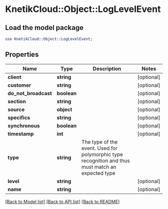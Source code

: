 # KnetikCloud::Object::LogLevelEvent

## Load the model package
```perl
use KnetikCloud::Object::LogLevelEvent;
```

## Properties
Name | Type | Description | Notes
------------ | ------------- | ------------- | -------------
**client** | **string** |  | [optional] 
**customer** | **string** |  | [optional] 
**do_not_broadcast** | **boolean** |  | [optional] 
**section** | **string** |  | [optional] 
**source** | **object** |  | [optional] 
**specifics** | **string** |  | [optional] 
**synchronous** | **boolean** |  | [optional] 
**timestamp** | **int** |  | [optional] 
**type** | **string** | The type of the event. Used for polymorphic type recognition and thus must match an expected type | 
**level** | **string** |  | [optional] 
**name** | **string** |  | [optional] 

[[Back to Model list]](../README.md#documentation-for-models) [[Back to API list]](../README.md#documentation-for-api-endpoints) [[Back to README]](../README.md)


